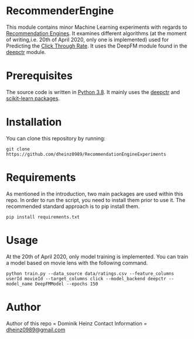 
# RecommenderEngine
This module contains minor Machine Learning experiments with regards to [Recommendation Engines](https://medium.com/voice-tech-podcast/a-simple-way-to-explain-the-recommendation-engine-in-ai-d1a609f59d97). It examines different algorithms (at the moment of writing,i.e. 20th of April 2020, only one is implemented) used for Predicting the [Click Through Rate](https://en.wikipedia.org/wiki/Click-through_rate). It uses the DeepFM module found in the [deepctr](https://pypi.org/project/deepctr/) module. 
# Prerequisites
The source code is written in [Python 3.8](https://www.python.org/). It mainly uses the  [deepctr](https://pypi.org/project/deepctr/) and [scikit-learn packages](https://scikit-learn.org/stable/).
# Installation
You can clone this repository by running:

    git clone https://github.com/dheinz0989/RecommendationEngineExperiments

# Requirements
As mentioned in the introduction, two main packages are used within this repo. In order to run the script, you need to install them prior to use it. The recommended standard approach is to pip install them.

    pip install requirements.txt

# Usage
At the 20th of April 2020, only model training is implemented. You can train a model based on movie lens with the following command.

    python train.py --data_source data/ratings.csv --feature_columns userId movieId --target_columns click --model_backend deepctr --model_name DeepFMModel --epochs 150

# Author
Author of this repo = Dominik Heinz
Contact Information = dheinz0989@gmail.com
